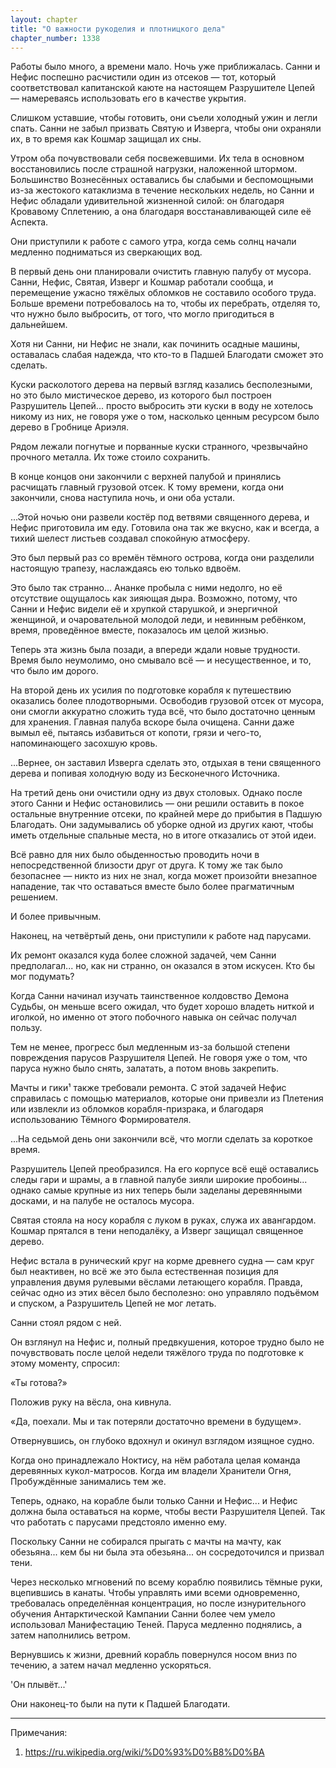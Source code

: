 ```yaml
---
layout: chapter
title: "О важности рукоделия и плотницкого дела"
chapter_number: 1338
---
```


Работы было много, а времени мало. Ночь уже приближалась. Санни и Нефис поспешно расчистили один из отсеков — тот, который соответствовал капитанской каюте на настоящем Разрушителе Цепей — намереваясь использовать его в качестве укрытия.

Слишком уставшие, чтобы готовить, они съели холодный ужин и легли спать. Санни не забыл призвать Святую и Изверга, чтобы они охраняли их, в то время как Кошмар защищал их сны.

Утром оба почувствовали себя посвежевшими. Их тела в основном восстановились после страшной нагрузки, наложенной штормом. Большинство Вознесённых оставались бы слабыми и беспомощными из-за жестокого катаклизма в течение нескольких недель, но Санни и Нефис обладали удивительной жизненной силой: он благодаря Кровавому Сплетению, а она благодаря восстанавливающей силе её Аспекта.

Они приступили к работе с самого утра, когда семь солнц начали медленно подниматься из сверкающих вод.

В первый день они планировали очистить главную палубу от мусора. Санни, Нефис, Святая, Изверг и Кошмар работали сообща, и перемещение ужасно тяжёлых обломков не составило особого труда. Больше времени потребовалось на то, чтобы их перебрать, отделяя то, что нужно было выбросить, от того, что могло пригодиться в дальнейшем.

Хотя ни Санни, ни Нефис не знали, как починить осадные машины, оставалась слабая надежда, что кто-то в Падшей Благодати сможет это сделать.

Куски расколотого дерева на первый взгляд казались бесполезными, но это было мистическое дерево, из которого был построен Разрушитель Цепей... просто выбросить эти куски в воду не хотелось никому из них, не говоря уже о том, насколько ценным ресурсом было дерево в Гробнице Ариэля.

Рядом лежали погнутые и порванные куски странного, чрезвычайно прочного металла. Их тоже стоило сохранить.

В конце концов они закончили с верхней палубой и принялись расчищать главный грузовой отсек. К тому времени, когда они закончили, снова наступила ночь, и они оба устали.

...Этой ночью они развели костёр под ветвями священного дерева, и Нефис приготовила им еду. Готовила она так же вкусно, как и всегда, а тихий шелест листьев создавал спокойную атмосферу.

Это был первый раз со времён тёмного острова, когда они разделили настоящую трапезу, наслаждаясь ею только вдвоём.

Это было так странно... Ананке пробыла с ними недолго, но её отсутствие ощущалось как зияющая дыра. Возможно, потому, что Санни и Нефис видели её и хрупкой старушкой, и энергичной женщиной, и очаровательной молодой леди, и невинным ребёнком, время, проведённое вместе, показалось им целой жизнью.

Теперь эта жизнь была позади, а впереди ждали новые трудности. Время было неумолимо, оно смывало всё — и несущественное, и то, что было им дорого.

На второй день их усилия по подготовке корабля к путешествию оказались более плодотворными. Освободив грузовой отсек от мусора, они смогли аккуратно сложить туда всё, что было достаточно ценным для хранения. Главная палуба вскоре была очищена. Санни даже вымыл её, пытаясь избавиться от копоти, грязи и чего-то, напоминающего засохшую кровь.

...Вернее, он заставил Изверга сделать это, отдыхая в тени священного дерева и попивая холодную воду из Бесконечного Источника.

На третий день они очистили одну из двух столовых. Однако после этого Санни и Нефис остановились — они решили оставить в покое остальные внутренние отсеки, по крайней мере до прибытия в Падшую Благодать. Они задумывались об уборке одной из других кают, чтобы иметь отдельные спальные места, но в итоге отказались от этой идеи.

Всё равно для них было обыденностью проводить ночи в непосредственной близости друг от друга. К тому же так было безопаснее — никто из них не знал, когда может произойти внезапное нападение, так что оставаться вместе было более прагматичным решением.

И более привычным.

Наконец, на четвёртый день, они приступили к работе над парусами.

Их ремонт оказался куда более сложной задачей, чем Санни предполагал... но, как ни странно, он оказался в этом искусен. Кто бы мог подумать?

Когда Санни начинал изучать таинственное колдовство Демона Судьбы, он меньше всего ожидал, что будет хорошо владеть ниткой и иголкой, но именно от этого побочного навыка он сейчас получал пользу.

Тем не менее, прогресс был медленным из-за большой степени повреждения парусов Разрушителя Цепей. Не говоря уже о том, что паруса нужно было снять, залатать, а потом вновь закрепить.

Мачты и гики¹ также требовали ремонта. С этой задачей Нефис справилась с помощью материалов, которые они привезли из Плетения или извлекли из обломков корабля-призрака, и благодаря использованию Тёмного Формирователя.

...На седьмой день они закончили всё, что могли сделать за короткое время.

Разрушитель Цепей преобразился. На его корпусе всё ещё оставались следы гари и шрамы, а в главной палубе зияли широкие пробоины... однако самые крупные из них теперь были заделаны деревянными досками, и на палубе не осталось мусора.

Святая стояла на носу корабля с луком в руках, служа их авангардом. Кошмар прятался в тени неподалёку, а Изверг защищал священное дерево.

Нефис встала в рунический круг на корме древнего судна — сам круг был неактивен, но всё же это была естественная позиция для управления двумя рулевыми вёслами летающего корабля. Правда, сейчас одно из этих вёсел было бесполезно: оно управляло подъёмом и спуском, а Разрушитель Цепей не мог летать.

Санни стоял рядом с ней.

Он взглянул на Нефис и, полный предвкушения, которое трудно было не почувствовать после целой недели тяжёлого труда по подготовке к этому моменту, спросил:

«Ты готова?»

Положив руку на вёсла, она кивнула.

«Да, поехали. Мы и так потеряли достаточно времени в будущем».

Отвернувшись, он глубоко вдохнул и окинул взглядом изящное судно.

Когда оно принадлежало Ноктису, на нём работала целая команда деревянных кукол-матросов. Когда им владели Хранители Огня, Пробуждённые занимались тем же.

Теперь, однако, на корабле были только Санни и Нефис... и Нефис должна была оставаться на корме, чтобы вести Разрушителя Цепей. Так что работать с парусами предстояло именно ему.

Поскольку Санни не собирался прыгать с мачты на мачту, как обезьяна... кем бы ни была эта обезьяна... он сосредоточился и призвал тени.

Через несколько мгновений по всему кораблю появились тёмные руки, вцепившись в канаты. Чтобы управлять ими всеми одновременно, требовалась определённая концентрация, но после изнурительного обучения Антарктической Кампании Санни более чем умело использовал Манифестацию Теней. Паруса медленно поднялись, а затем наполнились ветром.

Вернувшись к жизни, древний корабль повернулся носом вниз по течению, а затем начал медленно ускоряться.

'Он плывёт...'

Они наконец-то были на пути к Падшей Благодати.

***

Примечания:

1. https://ru.wikipedia.org/wiki/%D0%93%D0%B8%D0%BA